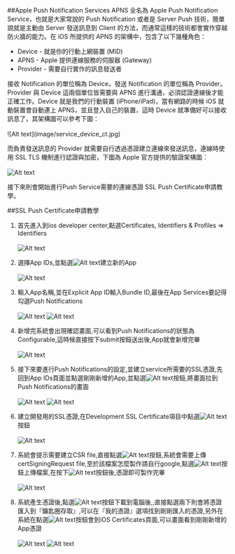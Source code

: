 ##Apple Push Notification Services
APNS 全名為 Apple Push Notification Service，也就是大家常說的 Push Notification 或者是 Server Push 技術，簡單說就是主動由 Server 發送訊息到 Client 的方法，而通常這樣的技術都會實作穿越防火牆的能力。在 iOS 所提供的 APNS 的架構中，包含了以下幾種角色：
<ul>
<li>Device - 就是你的行動上網裝置 (MID)</li>
<li>APNS - Apple 提供連線服務的伺服器 (Gateway)</li>
<li>Provider - 需要自行實作的訊息發送者</li>
</ul>
接收 Notification 的單位稱為 Device，發送 Notification 的單位稱為 Provider。Provider 與 Device 這兩個單位皆需要與 APNS 進行溝通，必須認證連線後才能正確工作。Device 就是我們的行動裝置 (iPhone/iPad)，當有網路的時候 iOS 就動裝置會自動連上 APNS，並且登入自己的裝置，這時 Device 就準備好可以接收訊息了，其架構圖可以參考下圖：
</br></br>
![Alt text](image/service_device_ct.jpg)

而負責發送訊息的 Provider 就需要自行透過憑證建立連線來發送訊息，連線時使用 SSL TLS 機制進行認證與加密，下圖為 Apple 官方提供的驗證架構圖：
</br></br>
![Alt text](image/service_provider_ct.jpg)

接下來則會開始進行Push Service需要的連線憑證 SSL Push Certificate申請教學。

##SSL Push Certificate申請教學

1. 首先進入到ios developer center,點選Certificates, Identifiers & Profiles => Identifiers
</br></br>
![Alt text](image/step1.png)

2. 選擇App IDs,並點選![Alt text](image/add.png)建立新的App
</br></br>
![Alt text](image/step2.png)

3. 輸入App名稱,並在Explicit App ID輸入Bundle ID,最後在App Services要記得勾選Push Notifications
</br></br>
![Alt text](image/step3.png)
![Alt text](image/step3-1.png)

4. 新增完系統會出現確認畫面,可以看到Push Notifications的狀態為Configurable,這時候直接按下submit按鈕送出後,App就會新增完畢
</br></br>
![Alt text](image/step4.png)

5. 接下來要進行Push Notifications的設定,並建立service所需要的SSL憑證,先回到App IDs頁面並點選剛剛新增的App,並點選![Alt text](image/edit.png)按鈕,將畫面拉到Push Notifications的畫面
</br></br>
![Alt text](image/step5.png)
![Alt text](image/step5-1.png)

6. 建立開發用的SSL憑證,在Development SSL Certificate項目中點選![Alt text](image/ssl.png)按鈕
</br></br>
![Alt text](image/step6.png)

7. 系統會提示需要建立CSR file,直接點選![Alt text](image/continue.png)按鈕,系統會需要上傳certSigningRequest file,至於該檔案怎麼製作請自行google,點選![Alt text](image/choose.png)按鈕上傳檔案,在按下![Alt text](image/generate.png)按鈕後,憑證即可製作完畢
</br></br>
![Alt text](image/step7.png)

8. 系統產生憑證後,點選![Alt text](image/download.png)按鈕下載到電腦後,,直接點選兩下則會將憑證匯入到『鑰匙圈存取』,可以在『我的憑證』選項找到剛剛匯入的憑證,另外在系統在點選![Alt text](image/done.png)按鈕會到iOS Certificates頁面,可以畫面看到剛剛新增的App憑證
</br></br>
![Alt text](image/step8.png)
![Alt text](image/step8-1.png)
